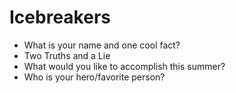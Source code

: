 # Icebreakers

* What is your name and one cool fact?
* Two Truths and a Lie
* What would you like to accomplish this summer?
* Who is your hero/favorite person?
